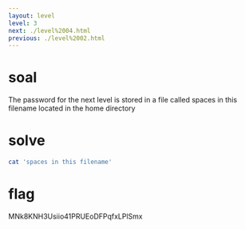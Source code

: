 ```yaml
---
layout: level
level: 3
next: ./level%2004.html
previous: ./level%2002.html
---
```


# soal
The password for the next level is stored in a file called spaces in this filename located in the home directory

# solve
```bash
cat 'spaces in this filename'
```

# flag
MNk8KNH3Usiio41PRUEoDFPqfxLPlSmx